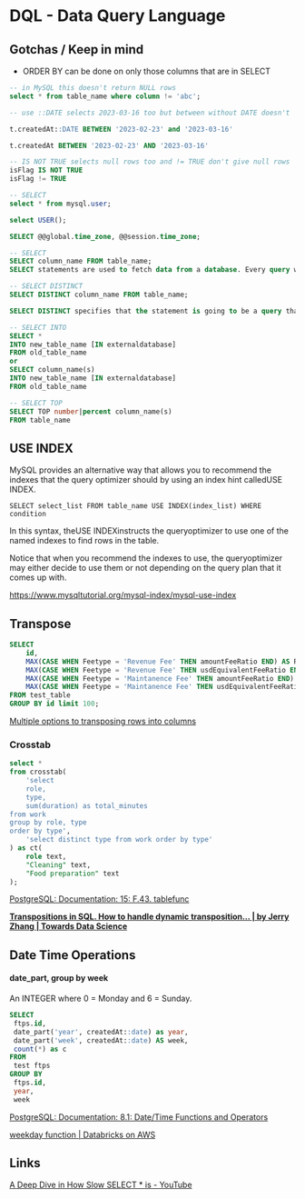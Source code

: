 # DQL - Data Query Language

## Gotchas / Keep in mind

- ORDER BY can be done on only those columns that are in SELECT

```sql
-- in MySQL this doesn't return NULL rows
select * from table_name where column != 'abc';

-- use ::DATE selects 2023-03-16 too but between without DATE doesn't

t.createdAt::DATE BETWEEN '2023-02-23' and '2023-03-16'

t.createdAt BETWEEN '2023-02-23' AND '2023-03-16'

-- IS NOT TRUE selects null rows too and != TRUE don't give null rows
isFlag IS NOT TRUE
isFlag != TRUE
```

```sql
-- SELECT
select * from mysql.user;

select USER();

SELECT @@global.time_zone, @@session.time_zone;

-- SELECT
SELECT column_name FROM table_name;
SELECT statements are used to fetch data from a database. Every query will begin with SELECT

-- SELECT DISTINCT
SELECT DISTINCT column_name FROM table_name;

SELECT DISTINCT specifies that the statement is going to be a query that returns unique values in the specified column(s).

-- SELECT INTO
SELECT *
INTO new_table_name [IN externaldatabase]
FROM old_table_name
or
SELECT column_name(s)
INTO new_table_name [IN externaldatabase]
FROM old_table_name

-- SELECT TOP
SELECT TOP number|percent column_name(s)
FROM table_name
```

## USE INDEX

MySQL provides an alternative way that allows you to recommend the indexes that the query optimizer should by using an index hint calledUSE INDEX.

`SELECT select_list FROM table_name USE INDEX(index_list) WHERE condition`

In this syntax, theUSE INDEXinstructs the queryoptimizer to use one of the named indexes to find rows in the table.

Notice that when you recommend the indexes to use, the queryoptimizer may either decide to use them or not depending on the query plan that it comes up with.

https://www.mysqltutorial.org/mysql-index/mysql-use-index

## Transpose

```sql
SELECT
    id,
    MAX(CASE WHEN Feetype = 'Revenue Fee' THEN amountFeeRatio END) AS RevenueFeeAmount,
    MAX(CASE WHEN Feetype = 'Revenue Fee' THEN usdEquivalentFeeRatio END) AS RevenueFeeUSDEquivalent,
    MAX(CASE WHEN Feetype = 'Maintanence Fee' THEN amountFeeRatio END) AS MaintanenceFeeAmount,
    MAX(CASE WHEN Feetype = 'Maintanence Fee' THEN usdEquivalentFeeRatio END) AS MaintanenceFeeUSDEquivalent
FROM test_table
GROUP BY id limit 100;
```

[Multiple options to transposing rows into columns](https://www.sqlshack.com/multiple-options-to-transposing-rows-into-columns/)

### Crosstab

```sql
select *
from crosstab(
    'select
    role,
    type,
    sum(duration) as total_minutes
from work
group by role, type
order by type',
    'select distinct type from work order by type'
) as ct(
    role text,
    "Cleaning" text,
    "Food preparation" text
);
```

[PostgreSQL: Documentation: 15: F.43. tablefunc](https://www.postgresql.org/docs/current/tablefunc.html)

**[Transpositions in SQL. How to handle dynamic transposition… | by Jerry Zhang | Towards Data Science](https://towardsdatascience.com/transpositions-in-sql-c1cf724dfa2a)**

## Date Time Operations

#### date_part, group by week

An INTEGER where 0 = Monday and 6 = Sunday.

```sql
SELECT
 ftps.id,
 date_part('year', createdAt::date) as year,
 date_part('week', createdAt::date) AS week,
 count(*) as c
FROM
 test ftps
GROUP BY
 ftps.id,
 year,
 week
```

[PostgreSQL: Documentation: 8.1: Date/Time Functions and Operators](https://www.postgresql.org/docs/8.1/functions-datetime.html)

[weekday function | Databricks on AWS](https://docs.databricks.com/sql/language-manual/functions/weekday.html)

## Links

[A Deep Dive in How Slow SELECT \* is - YouTube](https://www.youtube.com/watch?v=wybjsKtA9hI&ab_channel=HusseinNasser)
